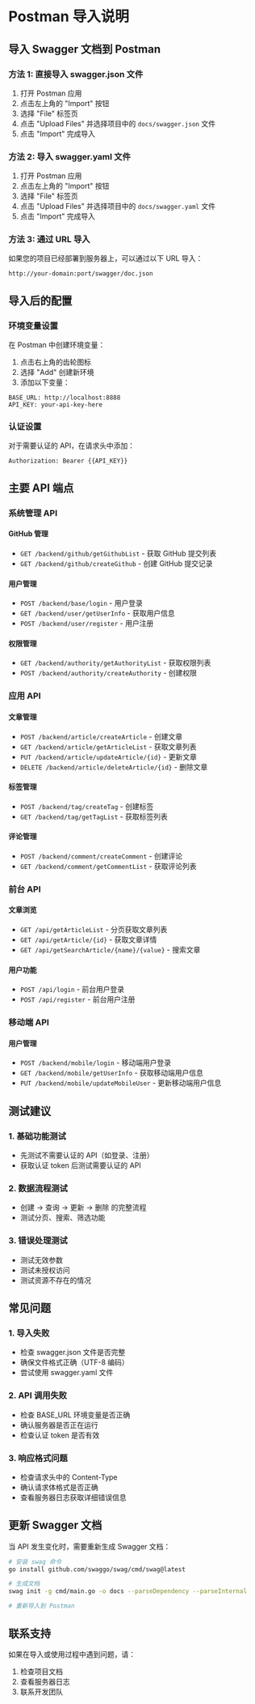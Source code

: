 # Postman 导入说明

## 导入 Swagger 文档到 Postman

### 方法 1: 直接导入 swagger.json 文件

1. 打开 Postman 应用
2. 点击左上角的 "Import" 按钮
3. 选择 "File" 标签页
4. 点击 "Upload Files" 并选择项目中的 `docs/swagger.json` 文件
5. 点击 "Import" 完成导入

### 方法 2: 导入 swagger.yaml 文件

1. 打开 Postman 应用
2. 点击左上角的 "Import" 按钮
3. 选择 "File" 标签页
4. 点击 "Upload Files" 并选择项目中的 `docs/swagger.yaml` 文件
5. 点击 "Import" 完成导入

### 方法 3: 通过 URL 导入

如果您的项目已经部署到服务器上，可以通过以下 URL 导入：

```
http://your-domain:port/swagger/doc.json
```

## 导入后的配置

### 环境变量设置

在 Postman 中创建环境变量：

1. 点击右上角的齿轮图标
2. 选择 "Add" 创建新环境
3. 添加以下变量：

```
BASE_URL: http://localhost:8888
API_KEY: your-api-key-here
```

### 认证设置

对于需要认证的 API，在请求头中添加：

```
Authorization: Bearer {{API_KEY}}
```

## 主要 API 端点

### 系统管理 API

#### GitHub 管理

- `GET /backend/github/getGithubList` - 获取 GitHub 提交列表
- `GET /backend/github/createGithub` - 创建 GitHub 提交记录

#### 用户管理

- `POST /backend/base/login` - 用户登录
- `GET /backend/user/getUserInfo` - 获取用户信息
- `POST /backend/user/register` - 用户注册

#### 权限管理

- `GET /backend/authority/getAuthorityList` - 获取权限列表
- `POST /backend/authority/createAuthority` - 创建权限

### 应用 API

#### 文章管理

- `POST /backend/article/createArticle` - 创建文章
- `GET /backend/article/getArticleList` - 获取文章列表
- `PUT /backend/article/updateArticle/{id}` - 更新文章
- `DELETE /backend/article/deleteArticle/{id}` - 删除文章

#### 标签管理

- `POST /backend/tag/createTag` - 创建标签
- `GET /backend/tag/getTagList` - 获取标签列表

#### 评论管理

- `POST /backend/comment/createComment` - 创建评论
- `GET /backend/comment/getCommentList` - 获取评论列表

### 前台 API

#### 文章浏览

- `GET /api/getArticleList` - 分页获取文章列表
- `GET /api/getArticle/{id}` - 获取文章详情
- `GET /api/getSearchArticle/{name}/{value}` - 搜索文章

#### 用户功能

- `POST /api/login` - 前台用户登录
- `POST /api/register` - 前台用户注册

### 移动端 API

#### 用户管理

- `POST /backend/mobile/login` - 移动端用户登录
- `GET /backend/mobile/getUserInfo` - 获取移动端用户信息
- `PUT /backend/mobile/updateMobileUser` - 更新移动端用户信息

## 测试建议

### 1. 基础功能测试

- 先测试不需要认证的 API（如登录、注册）
- 获取认证 token 后测试需要认证的 API

### 2. 数据流程测试

- 创建 → 查询 → 更新 → 删除 的完整流程
- 测试分页、搜索、筛选功能

### 3. 错误处理测试

- 测试无效参数
- 测试未授权访问
- 测试资源不存在的情况

## 常见问题

### 1. 导入失败

- 检查 swagger.json 文件是否完整
- 确保文件格式正确（UTF-8 编码）
- 尝试使用 swagger.yaml 文件

### 2. API 调用失败

- 检查 BASE_URL 环境变量是否正确
- 确认服务器是否正在运行
- 检查认证 token 是否有效

### 3. 响应格式问题

- 检查请求头中的 Content-Type
- 确认请求体格式是否正确
- 查看服务器日志获取详细错误信息

## 更新 Swagger 文档

当 API 发生变化时，需要重新生成 Swagger 文档：

```bash
# 安装 swag 命令
go install github.com/swaggo/swag/cmd/swag@latest

# 生成文档
swag init -g cmd/main.go -o docs --parseDependency --parseInternal

# 重新导入到 Postman
```

## 联系支持

如果在导入或使用过程中遇到问题，请：

1. 检查项目文档
2. 查看服务器日志
3. 联系开发团队
